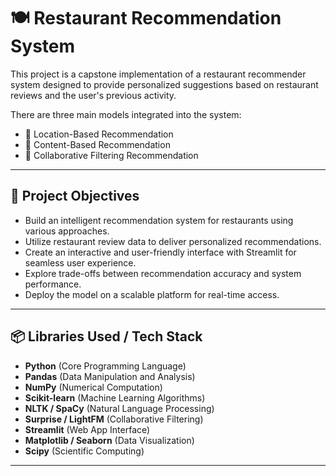 # 🍽️ Restaurant Recommendation System

This project is a capstone implementation of a restaurant recommender system designed to provide personalized suggestions based on restaurant reviews and the user's previous activity.

There are three main models integrated into the system:
- 📍 Location-Based Recommendation
- 📄 Content-Based Recommendation
- 🤝 Collaborative Filtering Recommendation

---

## 🎯 Project Objectives

- Build an intelligent recommendation system for restaurants using various approaches.
- Utilize restaurant review data to deliver personalized recommendations.
- Create an interactive and user-friendly interface with Streamlit for seamless user experience.
- Explore trade-offs between recommendation accuracy and system performance.
- Deploy the model on a scalable platform for real-time access.

---

## 📦 Libraries Used / Tech Stack

- **Python** (Core Programming Language)
- **Pandas** (Data Manipulation and Analysis)
- **NumPy** (Numerical Computation)
- **Scikit-learn** (Machine Learning Algorithms)
- **NLTK / SpaCy** (Natural Language Processing)
- **Surprise / LightFM** (Collaborative Filtering)
- **Streamlit** (Web App Interface)
- **Matplotlib / Seaborn** (Data Visualization)
- **Scipy** (Scientific Computing)

---

